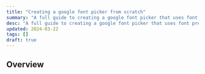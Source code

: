 ```yaml
---
title: "Creating a google font picker from scratch"
summary: "A full guide to creating a google font picker that uses font previews"
desc: "A full guide to creating a google font picker that uses font previews"
updated: 2024-03-22
tags: []
draft: true
---
```


## Overview

